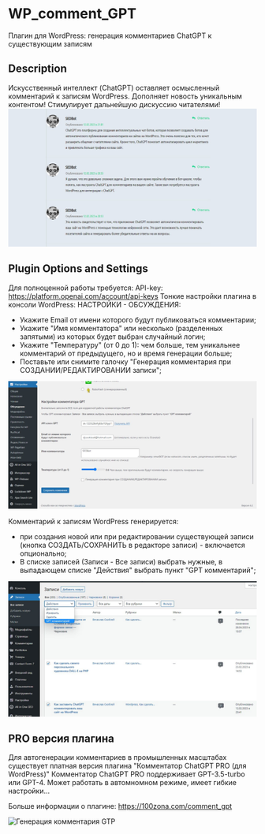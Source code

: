 # WP_comment_GPT
Плагин для WordPress: генерация комментариев ChatGPT к существующим записям

## Description
Искусственный интеллект (ChatGPT) оставляет осмысленный комментарий к записям WordPress. Дополняет новость уникальным контентом! Стимулирует дальнейшую дискуссию читателями! 
![Генерация комментариев GTP](https://github.com/websochka/WP_comment_GPT/blob/main/comments_gpt.jpg)

## Plugin Options and Settings
Для полноценной работы требуется: API-key: https://platform.openai.com/account/api-keys
Тонкие настройки плагина в консоли WordPress: НАСТРОЙКИ - ОБСУЖДЕНИЯ:
- Укажите Email от имени которого будут публиковаться комментарии;
- Укажите "Имя комментатора" или несколько (разделенных запятыми) из которых будет выбран случайный логин;
- Укажите "Температуру" (от 0 до 1): чем больше, тем уникальнее комментарий от предыдущего, но и время генерации больше;
- Поставьте или снимите галочку "Генерация комментария при СОЗДАНИИ/РЕДАКТИРОВАНИИ записи";

![Настройки плагина](https://github.com/websochka/WP_comment_GPT/blob/main/screenshot.jpg)

Комментарий к записям WordPress генерируется:
- при создания новой или при редактировании существующей записи (кнопка СОЗДАТЬ/СОХРАНИТЬ в редакторе записи) - включается опционально;
- В списке записей (Записи - Все записи) выбрать нужные, в выпадающем списке "Действия" выбрать пункт "GPT комментарий";

![Генерация комментария GTP](https://github.com/websochka/WP_comment_GPT/blob/main/generate_gpt.jpg)

## PRO версия плагина
Для автогенерации комментариев в промышленных масштабах существует платная версия плагина "Комментатор ChatGPT PRO (для WordPress)" 
Комментатор ChatGPT PRO поддерживает GPT-3.5-turbo или GPT-4. Может работать в автомномном режиме, имеет гибкие настройки...

Больше информации о плагине: https://100zona.com/comment_gpt

![Генерация комментария GTP](https://100zona.com/wp-content/uploads/2023/06/comment2.jpg)

